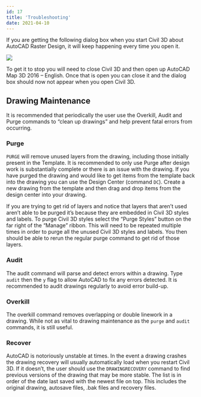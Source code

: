 ```yaml
---
id: 17
title: 'Troubleshooting'
date: 2021-04-10
---
```


If you are getting the following dialog box when you start Civil 3D about AutoCAD Raster Design, it will keep happening every time you open it.

![](/img/standards/image8.png)

To get it to stop you will need to close Civil 3D and then open up AutoCAD Map 3D 2016 – English. Once that is open you can close it and the dialog box should now not appear when you open Civil 3D.

## Drawing Maintenance

It is recommended that periodically the user use the Overkill, Audit and Purge commands to “clean up drawings” and help prevent fatal errors from occurring.

### Purge

`PURGE` will remove unused layers from the drawing, including those initially present in the Template. It is recommended to only use Purge after design work is substantially complete or there is an issue with the drawing. If you have purged the drawing and would like to get items from the template back into the drawing you can use the Design Center (command `DC`). Create a new drawing from the template and then drag and drop items from the design center into your drawing.

If you are trying to get rid of layers and notice that layers that aren’t used aren’t able to be purged it’s because they are embedded in Civil 3D styles and labels. To purge Civil 3D styles select the “Purge Styles” button on the far right of the “Manage” ribbon. This will need to be repeated multiple times in order to purge all the unused Civil 3D styles and labels. You then should be able to rerun the regular purge command to get rid of those layers.

### Audit

The audit command will parse and detect errors within a drawing. Type `audit` then the `y` flag to allow AutoCAD to fix any errors detected. It is recommended to audit drawings regularly to avoid error build-up.

### Overkill

The overkill command removes overlapping or double linework in a drawing. While not as vital to drawing maintenance as the `purge` and `audit` commands, it is still useful.

### Recover

AutoCAD is notoriously unstable at times. In the event a drawing crashes the drawing recovery will usually automatically load when you restart Civil 3D. If it doesn’t, the user should use the `DRAWINGRECOVERY` command to find previous versions of the drawing that may be more stable. The list is in order of the date last saved with the newest file on top. This includes the original drawing, autosave files, .bak files and recovery files.
